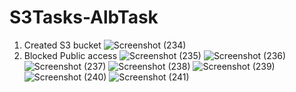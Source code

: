 # S3Tasks-AlbTask
1) Created S3 bucket
![Screenshot (234)](https://github.com/cloudmoh/S3Tasks-AlbTask/assets/126796948/8ea5361f-ec4b-4245-89fa-0b72dd63e25f)
2) Blocked Public access
![Screenshot (235)](https://github.com/cloudmoh/S3Tasks-AlbTask/assets/126796948/5a58925a-3339-4fb4-b28d-41173bbcd39b)
![Screenshot (236)](https://github.com/cloudmoh/S3Tasks-AlbTask/assets/126796948/abe8e93f-1578-4b89-b308-c1320b778c16)
![Screenshot (237)](https://github.com/cloudmoh/S3Tasks-AlbTask/assets/126796948/87c230ee-2595-4c4e-b433-d4e1fe278243)
![Screenshot (238)](https://github.com/cloudmoh/S3Tasks-AlbTask/assets/126796948/f642595b-e052-4484-ab13-a41a82d6b9d1)
![Screenshot (239)](https://github.com/cloudmoh/S3Tasks-AlbTask/assets/126796948/42bf86d4-bb63-4ef5-8ce2-a0db64cf0873)
![Screenshot (240)](https://github.com/cloudmoh/S3Tasks-AlbTask/assets/126796948/503922d1-31ce-48c8-8970-816ff3a7da76)
![Screenshot (241)](https://github.com/cloudmoh/S3Tasks-AlbTask/assets/126796948/363feae5-b39c-4edb-9ab2-483e553c2b15)
